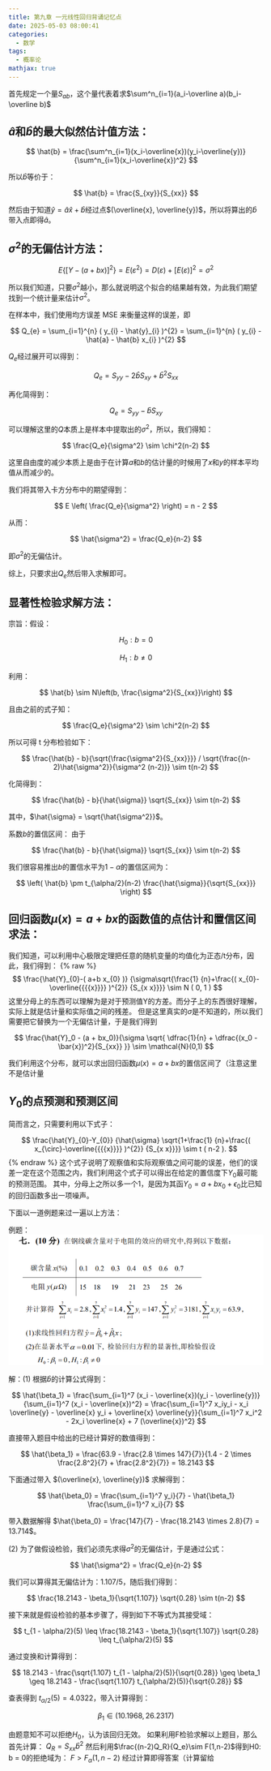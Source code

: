 ```yaml
---
title: 第九章 一元线性回归背诵记忆点
date: 2025-05-03 08:00:41
categories:
  - 数学
tags:
  - 概率论
mathjax: true
---
```


首先规定一个量$S_{ab}$，这个量代表着求$\sum^n_{i=1}(a_i-\overline a)(b_i-\overline b)$

## $\hat{a}$和$\hat{b}$的最大似然估计值方法：

$$
\hat{b} = \frac{\sum^n_{i=1}(x_i-\overline{x})(y_i-\overline{y})}{\sum^n_{i=1}(x_i-\overline{x})^2}
$$

所以$\hat{b}$等价于：

$$
\hat{b} = \frac{S_{xy}}{S_{xx}}
$$

然后由于知道$\hat{y} = \hat{a}\hat{x} + \hat{b}$经过点$(\overline{x}, \overline{y})$，所以将算出的$\hat{b}$带入点即得$\hat{a}$。

## $\sigma^2$的无偏估计方法：

$$
E \left\{ \left[ Y - \left( a + b x \right) \right]^{2} \right\} = E ( \varepsilon^{2} ) = D ( \varepsilon) + \left[ E ( \varepsilon) \right]^{2} = \sigma^{2}
$$

所以我们知道，只要$\sigma^2$越小，那么就说明这个拟合的结果越有效，为此我们期望找到一个统计量来估计$\sigma^2$。

在样本中，我们使用均方误差 MSE 来衡量这样的误差，即

$$
Q_{e} = \sum_{i=1}^{n} ( y_{i} - \hat{y}_{i} )^{2} = \sum_{i=1}^{n} ( y_{i} - \hat{a} - \hat{b} x_{i} )^{2}
$$

$Q_e$经过展开可以得到：

$$
Q_e = S_{yy} - 2 \hat{b} S_{xy} + \hat{b}^2 S_{xx}
$$

再化简得到：

$$
Q_e = S_{yy} - \hat{b} S_{xy}
$$

可以理解这里的$Q$本质上是样本中提取出的$\sigma^2$，所以，我们得知：

$$
\frac{Q_e}{\sigma^2} \sim \chi^2(n-2)
$$

这里自由度的减少本质上是由于在计算$a$和$b$的估计量的时候用了$x$和$y$的样本平均值从而减少的。

我们将其带入卡方分布中的期望得到：

$$
E \left( \frac{Q_e}{\sigma^2} \right) = n - 2
$$

从而：

$$
\hat{\sigma^2} = \frac{Q_e}{n-2}
$$

即$\sigma^2$的无偏估计。

综上，只要求出$Q_e$然后带入求解即可。

## 显著性检验求解方法：
宗旨：假设：

$$
H_0 : b = 0
$$

$$
H_1 : b \neq 0
$$

利用：

$$
\hat{b} \sim N\left(b, \frac{\sigma^2}{S_{xx}}\right)
$$

且由之前的式子知：

$$
\frac{Q_e}{\sigma^2} \sim \chi^2(n-2)
$$

所以可得 t 分布检验如下：

$$
\frac{\hat{b} - b}{\sqrt{\frac{\sigma^2}{S_{xx}}}} / \sqrt{\frac{(n-2)\hat{\sigma^2}}{\sigma^2 (n-2)}} \sim t(n-2)
$$

化简得到：

$$
\frac{\hat{b} - b}{\hat{\sigma}} \sqrt{S_{xx}} \sim t(n-2)
$$

其中，$\hat{\sigma} = \sqrt{\hat{\sigma^2}}$。

系数$b$的置信区间：
由于

$$
\frac{\hat{b} - b}{\hat{\sigma}} \sqrt{S_{xx}} \sim t(n-2)
$$

我们很容易推出$b$的置信水平为$1-\alpha$的置信区间为：

$$
\left( \hat{b} \pm t_{\alpha/2}(n-2) \frac{\hat{\sigma}}{\sqrt{S_{xx}}} \right)
$$
## 回归函数$\mu(x) = a+bx$的函数值的点估计和置信区间求法：
我们知道，可以利用中心极限定理把任意的随机变量的均值化为正态/t分布，因此，我们得到：
{% raw %}
$$
\frac{\hat{Y}_{0}-( a+b x_{0} )} {\sigma\sqrt{\frac{1} {n}+\frac{( x_{0}-\overline{{{{x}}}} )^{2}} {S_{x x}}}} \sim N ( 0, 1 ) 
$$
这里分母上的东西可以理解为是对于预测值Y的方差。而分子上的东西很好理解，实际上就是估计量和实际值之间的残差。
但是这里真实的$\sigma$是不知道的，所以我们需要把它替换为一个无偏估计量，于是我们得到


$$
\frac{\hat{Y}_0 - (a + bx_0)}{\sigma \sqrt{ \dfrac{1}{n} + \dfrac{(x_0 - \bar{x})^2}{S_{xx}} }} \sim \mathcal{N}(0,1)
$$

我们利用这个分布，就可以求出回归函数$\mu(x) = a+bx$的置信区间了（注意这里不是估计量

## $Y_0$的点预测和预测区间

简而言之，只需要利用以下式子：

$$
\frac{\hat{Y}_{0}-Y_{0}} {\hat{\sigma} \sqrt{1+\frac{1} {n}+\frac{( x_{\circ}-\overline{{{{x}}}} )^{2}} {S_{x x}}}} \sim t ( n-2 ). 
$$
{% endraw %}
这个式子说明了观察值和实际观察值之间可能的误差，他们的误差一定在这个范围之内，我们利用这个式子可以得出在给定的置信度下$Y_0$最可能的预测范围。
其中，分母上之所以多一个1，是因为其函$Y_0 = a+bx_0+\epsilon_0$比已知的回归函数多出一项噪声。

下面以一道例题来过一遍以上方法：

例题：![图片描述](/IMG/Pasted%20image%2020241220184914.png)

解：(1) 根据$\hat{b}$的计算公式得到：

$$
\hat{\beta_1} = \frac{\sum_{i=1}^7 (x_i - \overline{x})(y_i - \overline{y})}{\sum_{i=1}^7 (x_i - \overline{x})^2} = \frac{\sum_{i=1}^7 x_iy_i - x_i \overline{y} - \overline{x} y_i + \overline{x} \overline{y}}{\sum_{i=1}^7 x_i^2 - 2x_i \overline{x} + 7 (\overline{x})^2}
$$

直接带入题目中给出的已经计算好的数值得到：

$$
\hat{\beta_1} = \frac{63.9 - \frac{2.8 \times 147}{7}}{1.4 - 2 \times \frac{2.8^2}{7} + \frac{2.8^2}{7}} = 18.2143
$$

下面通过带入 $(\overline{x}, \overline{y})$ 求解得到：

$$
\hat{\beta_0} = \frac{\sum_{i=1}^7 y_i}{7} - \hat{\beta_1} \frac{\sum_{i=1}^7 x_i}{7}
$$

带入数据解得 $\hat{\beta_0} = \frac{147}{7} - \frac{18.2143 \times 2.8}{7} = 13.714$。

(2) 为了做假设检验，我们必须先求得$\sigma^2$的无偏估计，于是通过公式：

$$
\hat{\sigma^2} = \frac{Q_e}{n-2}
$$

我们可以算得其无偏估计为：1.107/5，随后我们得到：

$$
\frac{18.2143 - \beta_1}{\sqrt{1.107}} \sqrt{0.28} \sim t(n-2)
$$

接下来就是假设检验的基本步骤了，得到如下不等式为其接受域：

$$
t_{1 - \alpha/2}(5) \leq \frac{18.2143 - \beta_1}{\sqrt{1.107}} \sqrt{0.28} \leq t_{\alpha/2}(5)
$$

通过变换和计算得到：

$$
18.2143 - \frac{\sqrt{1.107} t_{1 - \alpha/2}(5)}{\sqrt{0.28}} \geq \beta_1 \geq 18.2143 - \frac{\sqrt{1.107} t_{\alpha/2}(5)}{\sqrt{0.28}}
$$

查表得到 $t_{\alpha/2}(5) = 4.0322$，带入计算得到：

$$
\beta_1 \in (10.1968, 26.2317)
$$

由题意知不可以拒绝$H_0$，认为该回归无效。
如果利用F检验求解以上题目，那么首先计算：
$Q_R = S_{xx} \hat b ^2$
然后利用$\frac{(n-2)Q_R}{Q_e}\sim F(1,n-2)$得到H0: b = 0的拒绝域为：
$F> F_\alpha(1,n-2)$
经过计算即得答案（计算留给